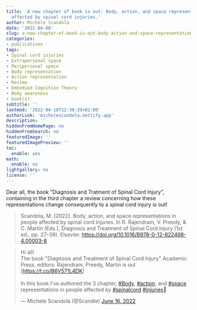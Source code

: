 ```yaml
---
title: 'A new chapter of book is out: Body, action, and space representations in people
  affected by spinal cord injuries.'
author: Michele Scandola
date: '2022-04-08'
slug: a-new-chapter-of-book-is-out-body-action-and-space-representations-in-people-affected-by-spinal-cord-injuries
categories:
- publications
tags:
- Spinal cord injuries
- Extrapersonal space
- Peripersonal space
- Body representation
- Action representation
- Review
- Embodied Cognition Theory
- Body awareness
- book(s)
subtitle: ''
lastmod: '2022-04-18T12:38:39+02:00'
authorLink: 'michelescandola.netlify.app'
description: ''
hiddenFromHomePage: no
hiddenFromSearch: no
featuredImage: ''
featuredImagePreview: ''
toc:
  enable: yes
math:
  enable: no
lightgallery: no
license: ''
---
```


Dear all, the book "Diagnosis and Tratment of Spinal Cord Injury", containing 
in the third chapter a review concerning how these representations change
consequently to a spinal cord injury is out!


> Scandola, M. (2022). Body, action, and space representations in people affected by spinal cord injuries. In R. Rajendram, V. Preedy, & C. Martin (Eds.), Diagnosis and Treatment of Spinal Cord Injury (1st ed., pp. 27–39). Elsevier. https://doi.org/10.1016/B978-0-12-822498-4.00003-8

<!--more-->

<blockquote class="twitter-tweet"><p lang="en" dir="ltr">Hi all!<br>The book &quot;Diagnosis and Treatment of Spinal Cord Injury&quot; Academic Press, editors: Rajendram, Preedy, Martin is out (<a href="https://t.co/B6V571L4DK">https://t.co/B6V571L4DK</a>)<br><br>In this book I&#39;ve authored the 3 chapter, <a href="https://twitter.com/hashtag/Body?src=hash&amp;ref_src=twsrc%5Etfw">#Body</a>, <a href="https://twitter.com/hashtag/action?src=hash&amp;ref_src=twsrc%5Etfw">#action</a>, and <a href="https://twitter.com/hashtag/space?src=hash&amp;ref_src=twsrc%5Etfw">#space</a> representations in people affected by <a href="https://twitter.com/hashtag/spinalcord?src=hash&amp;ref_src=twsrc%5Etfw">#spinalcord</a> <a href="https://twitter.com/hashtag/injuries?src=hash&amp;ref_src=twsrc%5Etfw">#injuries</a>🧐</p>&mdash; Michele Scandola (@Scandle) <a href="https://twitter.com/Scandle/status/1537406036868489216?ref_src=twsrc%5Etfw">June 16, 2022</a></blockquote> <script async src="https://platform.twitter.com/widgets.js" charset="utf-8"></script> 